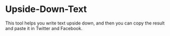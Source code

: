 # Upside-Down-Text
This tool helps you write text upside down, and then you can copy the result and paste it in Twitter and Facebook.
